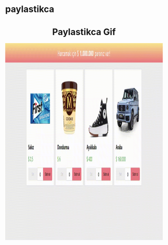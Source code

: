 # paylastikca
<h1 align="center">Paylastikca Gif</h1>
<p><img align="center" src="https://github.com/melihasonbahar/paylastikca/blob/main/screen-capture%20(1)%20(1).gif" width="900" height="630" /></p>
